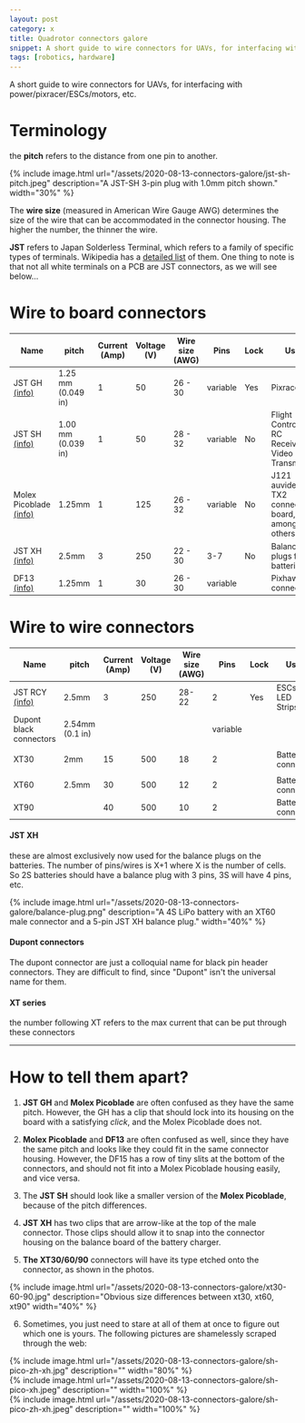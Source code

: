 ```yaml
---
layout: post
category: x
title: Quadrotor connectors galore
snippet: A short guide to wire connectors for UAVs, for interfacing with power/pixracer/ESCs/motors, etc.
tags: [robotics, hardware]
---
```


A short guide to wire connectors for UAVs, for interfacing with power/pixracer/ESCs/motors, etc.

# Terminology

the **pitch** refers to the distance from one pin to another.

{% include image.html url="/assets/2020-08-13-connectors-galore/jst-sh-pitch.jpeg"
  description="A JST-SH 3-pin plug with 1.0mm pitch shown."
  width="30%" %}

The **wire size** (measured in American Wire Gauge AWG) determines the size of the wire that can be accommodated in the connector housing. The higher the number, the thinner the wire.

**JST** refers to Japan Solderless Terminal, which refers to a family of specific types of terminals. Wikipedia has a [detailed list](https://en.wikipedia.org/wiki/JST_connector) of them. One thing to note is that not all white terminals on a PCB are JST connectors, as we will see below...

# Wire to board connectors


| Name                     | pitch              | Current (Amp) | Voltage (V) | Wire size (AWG) | Pins     | Lock | Uses                                               | Image |
|--------------------------|--------------------|---------------|-------------|-----------------|----------|------|----------------------------------------------------|-------|
| JST GH [(info)](http://www.jst-mfg.com/product/detail_e.php?series=105/)                   | 1.25 mm (0.049 in) |             1 |          50 | 26 - 30        | variable | Yes  | Pixracer                                           | <img src="/assets/2020-08-13-connectors-galore/jst-gh.png" style="width:150px;"> |
| JST SH [(info)](http://www.jst-mfg.com/product/detail_e.php?series=231)                   | 1.00 mm (0.039 in) |             1 |          50 | 28 - 32        | variable | No   | Flight Controllers, RC Receivers, Video Transmitters | <img src="/assets/2020-08-13-connectors-galore/jst-sh.jpg" style="width:150px;">   |
| Molex Picoblade [(info)](https://www.molex.com/molex/products/family/picoblade)          | 1.25mm             |             1 |         125 | 26 - 32         | variable | No   | J121 auvidea TX2 connector board, amongst others    | <img src="/assets/2020-08-13-connectors-galore/pico.jpeg" style="width:150px;">   |
| JST XH [(info)](http://www.jst-mfg.com/product/detail_e.php?series=277)                   | 2.5mm              |             3 |         250 | 22 - 30      |      3-7 | No   | Balance plugs for batteries                        | <img src="/assets/2020-08-13-connectors-galore/jst-xh.png" style="width:150px;">      |
| DF13 [(info)](https://www.hirose.com/product/series/DF13?lang=en#)                    | 1.25mm             |             1 |          30 | 26 - 30       | variable |      | Pixhawk connector                                  | <img src="/assets/2020-08-13-connectors-galore/DF13.jpg" style="width:150px;">      |


# Wire to wire connectors

| Name                     | pitch              | Current (Amp) | Voltage (V) | Wire size (AWG) | Pins     | Lock | Uses                                               | Image |
|--------------------------|--------------------|---------------|-------------|-----------------|----------|------|----------------------------------------------------|-------|
| JST RCY [(info)](https://www.jst-mfg.com/product/detail_e.php?series=521)                  | 2.5mm              |             3 |         250 | 28-22           |        2 | Yes  | ESCs, LED Strips                                   | <img src="/assets/2020-08-13-connectors-galore/jst-rcy.jpeg" style="width:150px;">   |
| Dupont black connectors  | 2.54mm (0.1 in)    |               |             |                 | variable |      |                                                    |<img src="/assets/2020-08-13-connectors-galore/dupont.jpg" style="width:150px;">    |
| XT30                     | 2mm                |            15 |         500 |              18 |        2 |      | Battery connector                                  | <img src="/assets/2020-08-13-connectors-galore/xt30.jpg" style="width:150px;">   |
| XT60                     | 2.5mm              |            30 |         500 |              12 |        2 |      | Battery connector                                  | <img src="/assets/2020-08-13-connectors-galore/xt60.webp" style="width:150px;"> |
| XT90                     |                    |            40 |         500 |              10 |        2 |      | Battery connector                                  | <img src="/assets/2020-08-13-connectors-galore/xt90.jpg" style="width:150px;">  |



#### JST XH
these are almost exclusively now used for the balance plugs on the batteries.  The number of pins/wires is X+1 where X is the number of cells. So 2S batteries should have a balance plug with 3 pins, 3S will have 4 pins, etc.

{% include image.html url="/assets/2020-08-13-connectors-galore/balance-plug.png"
  description="A 4S LiPo battery with an XT60 male connector and a 5-pin JST XH balance plug."
  width="40%" %}

#### Dupont connectors
The dupont connector are just a colloquial name for black pin header connectors. They are difficult to find, since "Dupont" isn't the universal name for them.

#### XT series
the number following XT refers to the max current that can be put through these connectors

--------------

# How to tell them apart?

1. **JST GH** and **Molex Picoblade** are often confused as they have the same pitch. However, the GH has a clip that should lock into its housing on the board with a satisfying *click*, and the Molex Picoblade does not.

2. **Molex Picoblade** and **DF13** are often confused as well, since they have the same pitch and looks like they could fit in the same connector housing. However, the DF15 has a row of tiny slits at the bottom of the connectors, and should not fit into a Molex Picoblade housing easily, and vice versa.

3. The **JST SH** should look like a smaller version of the **Molex Picoblade**, because of the pitch differences.

4. **JST XH** has two clips that are arrow-like at the top of the male connector. Those clips should allow it to snap into the connector housing on the balance board of the battery charger.

5. **The XT30/60/90** connectors will have its type etched onto the connector, as shown in the photos.

{% include image.html url="/assets/2020-08-13-connectors-galore/xt30-60-90.jpg"
  description="Obvious size differences between xt30, xt60, xt90"
  width="40%"
%}

6. Sometimes, you just need to stare at all of them at once to figure out which one is yours. The following pictures are shamelessly scraped through the web:

<div class="col">
{% include image.html url="/assets/2020-08-13-connectors-galore/sh-pico-zh-xh.jpg"
  description=""
  width="80%"
%}
</div>
<div class="row">
<div class="col">
{% include image.html url="/assets/2020-08-13-connectors-galore/sh-pico-xh.jpeg"
  description=""
  width="100%"
%}
</div>
    <div class="col">
    {% include image.html url="/assets/2020-08-13-connectors-galore/sh-pico-zh-xh.jpeg"
      description=""
      width="100%"
    %}
    </div>

</div>
